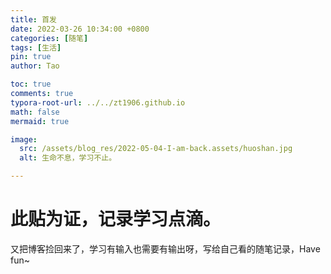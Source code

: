 ```yaml
---
title: 首发
date: 2022-03-26 10:34:00 +0800
categories: [随笔]
tags: [生活]
pin: true
author: Tao

toc: true
comments: true
typora-root-url: ../../zt1906.github.io
math: false
mermaid: true

image:
  src: /assets/blog_res/2022-05-04-I-am-back.assets/huoshan.jpg
  alt: 生命不息，学习不止。

---
```


# 此贴为证，记录学习点滴。

又把博客捡回来了，学习有输入也需要有输出呀，写给自己看的随笔记录，Have fun~
